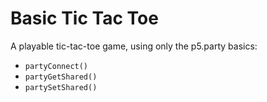 # Basic Tic Tac Toe

A playable tic-tac-toe game, using only the p5.party basics:

- `partyConnect()`
- `partyGetShared()`
- `partySetShared()`

